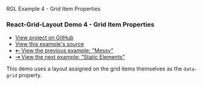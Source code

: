    RGL Example 4 - Grid Item Properties

### React-Grid-Layout Demo 4 - Grid Item Properties

*   [View project on GitHub](https://github.com/STRML/react-grid-layout)
*   [View this example's source](https://github.com/STRML/react-grid-layout/blob/master/test/examples/4-grid-property.jsx)
*   [**⇠** View the previous example: "Messy"](3-messy.html)
*   [**⇢** View the next example: "Static Elements"](5-static-elements.html)

This demo uses a layout assigned on the grid items themselves as the `data-grid` property.